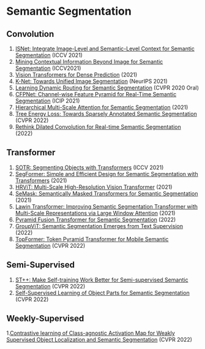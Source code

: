 # Semantic Segmentation
## Convolution
1. [ISNet: Integrate Image-Level and Semantic-Level Context for Semantic Segmentation](https://arxiv.org/abs/2108.12382) (ICCV 2021)
2. [Mining Contextual Information Beyond Image for Semantic Segmentation](https://arxiv.org/abs/2108.11819) (ICCV2021)
3. [Vision Transformers for Dense Prediction](https://arxiv.org/abs/2103.13413) (2021)
4. [K-Net: Towards Unified Image Segmentation](https://arxiv.org/abs/2106.14855) (NeurIPS 2021)
5. [Learning Dynamic Routing for Semantic Segmentation](https://arxiv.org/abs/2003.10401) (CVPR 2020 Oral)
6. [CFPNet: Channel-wise Feature Pyramid for Real-Time Semantic Segmentation](https://arxiv.org/abs/2103.12212) (ICIP 2021)
7. [Hierarchical Multi-Scale Attention for Semantic Segmentation](https://arxiv.org/abs/2005.10821) (2021)
8. [Tree Energy Loss: Towards Sparsely Annotated Semantic Segmentation](https://arxiv.org/abs/2203.10739) (CVPR 2022)
9. [Rethink Dilated Convolution for Real-time Semantic Segmentation](https://arxiv.org/abs/2111.09957) (2022)


## Transformer
1. [SOTR: Segmenting Objects with Transformers](https://arxiv.org/abs/2108.06747) (ICCV 2021)
2. [SegFormer: Simple and Efficient Design for Semantic Segmentation with Transformers](https://arxiv.org/abs/2105.15203) (2021)
3. [HRViT: Multi-Scale High-Resolution Vision Transformer](https://arxiv.org/abs/2111.01236) (2021)
4. [SeMask: Semantically Masked Transformers for Semantic Segmentation](https://arxiv.org/abs/2112.12782) (2021)
5. [Lawin Transformer: Improving Semantic Segmentation Transformer with Multi-Scale Representations via Large Window Attention](https://arxiv.org/abs/2201.01615) (2021)
6. [Pyramid Fusion Transformer for Semantic Segmentation](https://arxiv.org/abs/2201.04019) (2022)
7. [GroupViT: Semantic Segmentation Emerges from Text Supervision](https://arxiv.org/abs/2202.11094) (2022)
8. [TopFormer: Token Pyramid Transformer for Mobile Semantic Segmentation](https://arxiv.org/abs/2204.05525) (CVPR 2022)

## Semi-Supervised
1. [ST++: Make Self-training Work Better for Semi-supervised Semantic Segmentation](https://arxiv.org/abs/2106.05095) (CVPR 2022)
2. [Self-Supervised Learning of Object Parts for Semantic Segmentation](https://arxiv.org/abs/2204.13101) (CVPR 2022)


## Weekly-Supervised
1.[Contrastive learning of Class-agnostic Activation Map for Weakly Supervised Object Localization and Semantic Segmentation](https://arxiv.org/abs/2203.13505) (CVPR 2022)
